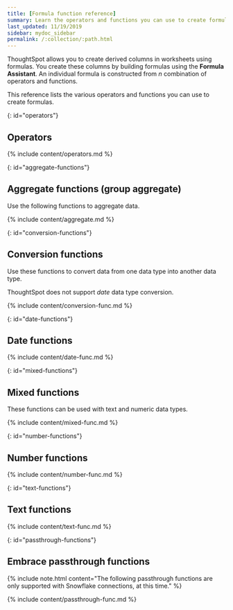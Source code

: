 ```yaml
---
title: [Formula function reference]
summary: Learn the operators and functions you can use to create formulas in ThoughtSpot.
last_updated: 11/19/2019
sidebar: mydoc_sidebar
permalink: /:collection/:path.html
---
```

ThoughtSpot allows you to create derived columns in worksheets using formulas.
You create these columns by building formulas using the **Formula Assistant**.
An individual formula is constructed from _n_ combination of operators and
functions.

This reference lists the various operators and functions you can use to create
formulas.

{: id="operators"}
## Operators

{% include content/operators.md %}

{: id="aggregate-functions"}
## Aggregate functions (group aggregate)

Use the following functions to aggregate data.

{% include content/aggregate.md %}

{: id="conversion-functions"}
## Conversion functions

Use these functions to convert data from one data type into another data type.

ThoughtSpot does not support _date_ data type conversion.

{% include content/conversion-func.md %}

{: id="date-functions"}
## Date functions

{% include content/date-func.md %}

{: id="mixed-functions"}
## Mixed functions

These functions can be used with text and numeric data types.

{% include content/mixed-func.md %}

{: id="number-functions"}
## Number functions

{% include content/number-func.md %}

{: id="text-functions"}
## Text functions

{% include content/text-func.md %}

{: id="passthrough-functions"}
## Embrace passthrough functions

{% include note.html content="The following passthrough functions are only supported with Snowflake connections, at this time." %}

{% include content/passthrough-func.md %}
